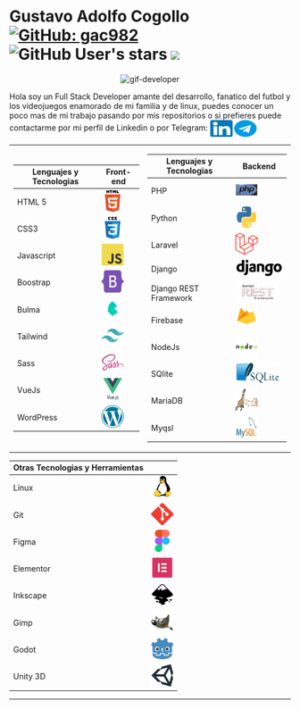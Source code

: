 # Gustavo Adolfo Cogollo [![GitHub: gac982](https://img.shields.io/github/followers/gac982?label=gac982&style=social)](https://github.com/gac982) ![GitHub User's stars](https://img.shields.io/github/stars/gac982?style=social) ![](https://komarev.com/ghpvc/?username=gac982&label=Profile%20views&color=orange&style=flat)

<p align="center">
    <img src="screenshot.gif" alt="gif-developer">
</p>

Hola soy un Full Stack Developer amante del desarrollo, fanatico del futbol y los videojuegos enamorado de mi familia y de linux, puedes conocer un poco mas de mi trabajo pasando por mis repositorios o si prefieres puede contactarme por mi perfil de Linkedin o por Telegram: <a href="www.linkedin.com/in/gustavo-adolfo-cogollo-6575b921" target="blank"><img align="center" src="icons/linkedin.svg" alt="linkedin" height="30" width="40" /></a> <a href="https://t.me/Valgran" target="blank"><img align="center" src="icons/telegrama.svg" alt="telegram" height="30" width="40" /></a>

<table>
    <tr>
        <td>
            <table>
                <thead>
                    <tr>
                        <th>Lenguajes y Tecnologias</th>
                        <th>Front-end</th>
                    </tr>
                </thead>
                <tbody>
                    <tr>
                        <td>HTML 5</td>
                        <td><a href="https://www.w3.org/html/" target="_blank"> <img src="icons/html5.svg" alt="html5" width="40" height="40"/> </a></td>
                    </tr>
                    <tr>
                        <td>CSS3</td>
                        <td><a href="https://www.w3schools.com/css/" target="_blank"> <img src="icons/css3.svg" alt="css3" width="40" height="40"/> </a></td>
                    </tr>
                    <tr>
                        <td>Javascript</td>
                        <td><a href="https://developer.mozilla.org/en-US/docs/Web/JavaScript" target="_blank"> <img src="icons/javascript.svg" alt="javascript" width="40" height="40"/> </a></td>
                    </tr>
                    <tr>
                        <td>Boostrap</td>
                        <td><a href="https://getbootstrap.com" target="_blank"> <img src="icons/bootstrap-5.svg" alt="bootstrap" width="40" height="40"/> </a></td>
                    </tr>
                    <tr>
                        <td>Bulma</td>
                        <td><a href="https://bulma.io" target="_blank"> <img src="icons/bulma-icon.svg" alt="bulma" width="40" height="40"/> </a></td>
                    </tr>
                    <tr>
                        <td>Tailwind</td>
                        <td><a href="https://tailwindcss.com" target="_blank"> <img src="icons/tailwindcss.svg" alt="Tailwinds" width="40" height="40"/> </a></td>
                    </tr>
                    <tr>
                        <td>Sass</td>
                        <td><a href="https://sass-lang.com" target="_blank"> <img src="icons/sass.svg" alt="sass" width="40" height="40"/> </a></td>
                    </tr>
                    <tr>
                        <td>VueJs</td>
                        <td><a href="https://vuejs.org/" target="_blank"> <img src="icons/vuejs.svg" alt="vuejs" width="40" height="40"/> </a></td>
                    </tr>
                    <tr>
                        <td>WordPress</td>
                        <td><a href="https://wordpress.org" target="_blank"> <img src="icons/wordpress.svg" alt="wordpress" width="40" height="40"/> </a></td>
                    </tr>
                </tbody>
            </table>
        </td>
        <td>
            <table>
                <thead>
                    <tr>
                        <th>Lenguajes y Tecnologias</th>
                        <th>Backend</th>
                    </tr>
                </thead>
                <tbody>
                    <tr>
                        <td>PHP</td>
                        <td><a href="https://www.php.net" target="_blank"> <img src="icons/php.svg" alt="php" width="40" height="40"/> </a></td>
                    </tr>
                    <tr>
                        <td>Python</td>
                        <td><a href="https://www.python.org" target="_blank"> <img src="icons/python.svg" alt="python" width="40" height="40"/> </a></td>
                    </tr>
                    <tr>
                        <td>Laravel</td>
                        <td><a href="https://laravel.com" target="_blank"> <img src="icons/Laravel.svg" alt="laravel" width="40" height="40"/> </a></td>
                    </tr>
                    <tr>
                        <td>Django</td>
                        <td><a href="hhttps://www.djangoproject.com" target="_blank"> <img src="icons/Django.svg" alt="django" width="100" height="30"/> </a></td>
                    </tr>
                    <tr>
                        <td>Django REST Framework</td>
                        <td><a href="https://www.django-rest-framework.org" target="_blank"> <img src="icons/django-rest-framework.png" alt="django-rest-framework" width="80" height="40"/> </a></td>
                    </tr>
                    <tr>
                        <td>Firebase</td>
                        <td><a href="https://firebase.google.com" target="_blank"> <img src="icons/Firebase.svg" alt="firebase" width="40" height="40"/> </a></td>
                    </tr>
                    <tr>
                        <td>NodeJs</td>
                        <td><a href="https://nodejs.org" target="_blank"> <img src="icons/nodejs.svg" alt="nodejs" width="40" height="40"/> </a></td>
                    </tr>
                    <tr>
                        <td>SQlite</td>
                        <td><a href="https://www.sqlite.org/index.html" target="_blank"> <img src="icons/SQLite.svg" alt="sqlite" width="80" height="40"/> </a></td>
                    </tr>
                    <tr>
                        <td>MariaDB</td>
                        <td><a href="https://mariadb.org" target="_blank"> <img src="icons/Mariadb.svg" alt="mariadb" width="40" height="40"/> </a></td>
                    </tr>
                    <tr>
                        <td>Myqsl</td>
                        <td><a href="https://www.mysql.com" target="_blank"> <img src="icons/mysql.svg" alt="mysql" width="40" height="40"/> </a></td>
                    </tr>
                </tbody>
            </table>
        </td>
    </tr>
</table>

<table>
    <thead>
        <tr>
            <th>Otras Tecnologias y Herramientas</th>
            <th></th>
        </tr>
    </thead>
    <tbody>
        <tr>
            <td>Linux</td>
            <td><a href="https://www.linux.org/" target="_blank"> <img src="icons/linux.svg" alt="linux" width="40" height="40"/> </a></td>
        </tr>
        <tr>
            <td>Git</td>
            <td><a href="https://git-scm.com/" target="_blank"> <img src="icons/git.svg" alt="git" width="40" height="40"/></a></td>
        </tr>
        <tr>
            <td>Figma</td>
            <td><a href="https://www.figma.com/" target="_blank"> <img src="icons/figma.svg" alt="figma" width="40" height="40"/> </a></td>
        </tr>
        <tr>
            <td>Elementor</td>
            <td><a href="https://elementor.com" target="_blank"> <img src="icons/elementor.png" alt="elementor" width="40" height="40"/></a></td>
        </tr>
        <tr>
            <td>Inkscape</td>
            <td><a href="https://inkscape.org" target="_blank"> <img src="icons/Inkscape.svg" alt="Inkscape" width="40" height="40"/> </a></td>
        </tr>
        <tr>
            <td>Gimp</td>
            <td><a href="https://www.gimp.org" target="_blank"> <img src="icons/GIMP.svg" alt="gimp" width="40" height="40"/> </a></td>
        </tr>
        <tr>
            <td>Godot</td>
            <td><a href="https://godotengine.org" target="_blank"> <img src="icons/godotengine.svg" alt="Godot Engine" width="40" height="40"/> </a></td>
        </tr>
        <tr>
            <td>Unity 3D</td>
            <td><a href="https://unity.com/" target="_blank"> <img src="icons/unity3d.svg" alt="unity" width="40" height="40"/> </a></td>
        </tr>
    </tbody>
</table>

---


